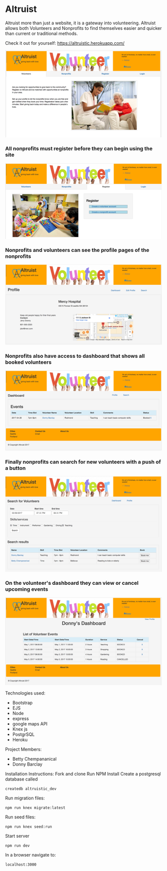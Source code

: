 # Altruist

Altruist more than just a website, it is a gateway into volunteering.  Altruist allows both Volunteers and Nonprofits to find themselves easier and quicker than current or traditional methods.

Check it out for yourself: https://altruistic.herokuapp.com/

![homepage](screenshots/homepage.png)

### All nonprofits must register before they can begin using the site
![register](screenshots/register.png)

### Nonprofits and volunteers can see the profile pages of the nonprofits
![nonprofit_profile](screenshots/nonprofit_profile.png)

### Nonprofits also have access to dashboard that shows all booked volunteers
![nonrofit_dashboard](screenshots/nonrofit_dashboard.png)

### Finally nonprofits can search for new volunteers with a push of a button
![nonprofit_search](screenshots/nonprofit_search.png)

### On the volunteer's dashboard they can view or cancel upcoming events
![volunteer_dashboard](screenshots/volunteer_dashboard.png)

Technologies used:
* Bootstrap
* EJS
* Node
* express
* google maps API
* Knex js
* PostgrSQL
* Heroku

Project Members:
* Betty Chempananical
* Donny Barclay

Installation Instructions:
Fork and clone
Run NPM Install
Create a postgresql database called
  ```
  createdb altruistic_dev
  ```
Run migration files:
  ```
  npm run knex migrate:latest
  ```
Run seed files:
  ```
  npm run knex seed:run
  ```
Start server
  ```
  npm run dev
  ```
In a browser navigate to:
  ```
  localhost:3000
  ```
